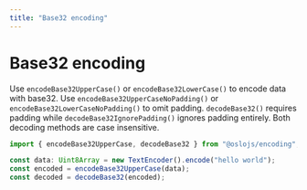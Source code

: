 ```yaml
---
title: "Base32 encoding"
---
```


# Base32 encoding

Use `encodeBase32UpperCase()` or `encodeBase32LowerCase()` to encode data with base32. Use `encodeBase32UpperCaseNoPadding()` or `encodeBase32LowerCaseNoPadding()` to omit padding. `decodeBase32()` requires padding while `decodeBase32IgnorePadding()` ignores padding entirely. Both decoding methods are case insensitive.

```ts
import { encodeBase32UpperCase, decodeBase32 } from "@oslojs/encoding";

const data: Uint8Array = new TextEncoder().encode("hello world");
const encoded = encodeBase32UpperCase(data);
const decoded = decodeBase32(encoded);
```
